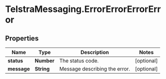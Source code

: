# TelstraMessaging.ErrorErrorErrorError

## Properties
Name | Type | Description | Notes
------------ | ------------- | ------------- | -------------
**status** | **Number** | The status code. | [optional] 
**message** | **String** | Message describing the error. | [optional] 


